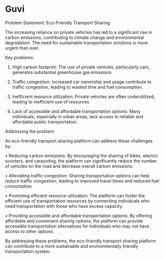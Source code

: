 # Guvi
Problem Statement: Eco-Friendly Transport Sharing

The increasing reliance on private vehicles has led to a significant rise in carbon emissions, contributing to climate change and environmental degradation. The need for sustainable transportation solutions is more urgent than ever.

Key problems:

1.	High carbon footprint: The use of private vehicles, particularly cars, generates substantial greenhouse gas emissions.

2.	Traffic congestion: Increased car ownership and usage contribute to traffic congestion, leading to wasted time and fuel consumption.

3.	Inefficient resource utilization: Private vehicles are often underutilized, leading to inefficient use of resources.

4.	Lack of accessible and affordable transportation options: Many individuals, especially in urban areas, lack access to reliable and affordable public transportation.


Addressing the problem:

An eco-friendly transport sharing platform can address these challenges by:

•	Reducing carbon emissions: By encouraging the sharing of bikes, electric scooters, and carpooling, the platform can significantly reduce the number of vehicles on the road and decrease overall carbon emissions.

•	Alleviating traffic congestion: Sharing transportation options can help reduce traffic congestion, leading to improved travel times and reduced fuel consumption.

•	Promoting efficient resource utilization: The platform can foster the efficient use of transportation resources by connecting individuals who need transportation with those who have excess capacity.

•	Providing accessible and affordable transportation options: By offering affordable and convenient sharing options, the platform can provide accessible transportation alternatives for individuals who may not have access to other options.

By addressing these problems, the eco-friendly transport sharing platform can contribute to a more sustainable and environmentally friendly transportation system.

